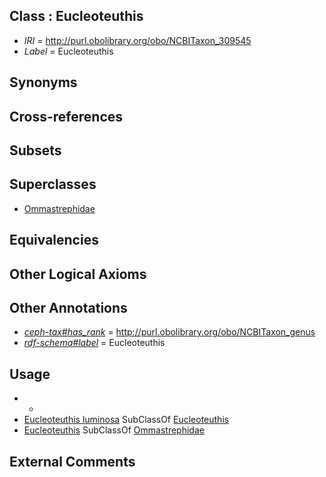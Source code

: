 
## Class : Eucleoteuthis

 * *IRI* = http://purl.obolibrary.org/obo/NCBITaxon_309545
 * *Label* = Eucleoteuthis

## Synonyms


## Cross-references


## Subsets


## Superclasses

 * [Ommastrephidae](../../NCBITaxon/26/NCBITaxon_6626.md)

## Equivalencies


## Other Logical Axioms


## Other Annotations

 * *[ceph-tax#has_rank](../../ceph-tax#has/nk/ceph-tax#has_rank.md)* = http://purl.obolibrary.org/obo/NCBITaxon_genus
 * *[rdf-schema#label](../../el/rdf-schema#label.md)* = Eucleoteuthis

## Usage

 * -
 * [Eucleoteuthis luminosa](../../NCBITaxon/46/NCBITaxon_309546.md) SubClassOf [Eucleoteuthis](../../NCBITaxon/45/NCBITaxon_309545.md)
 * [Eucleoteuthis](../../NCBITaxon/45/NCBITaxon_309545.md) SubClassOf [Ommastrephidae](../../NCBITaxon/26/NCBITaxon_6626.md)

## External Comments

